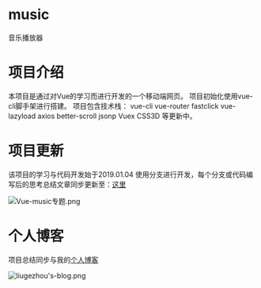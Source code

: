 # music

 音乐播放器

# 项目介绍
本项目是通过对Vue的学习而进行开发的一个移动端网页。
项目初始化使用vue-cli脚手架进行搭建。
项目包含技术栈：
vue-cli
vue-router
fastclick
vue-lazyload
axios
better-scroll
jsonp
Vuex
CSS3D
等更新中。

# 项目更新
该项目的学习与代码开发始于2019.01.04
使用分支进行开发，每个分支或代码编写后的思考总结文章同步更新至：[这里](https://www.jianshu.com/c/bc6a4df0b369)

![Vue-music专题.png](https://upload-images.jianshu.io/upload_images/2054455-1d74adbc464dcb78.png?imageMogr2/auto-orient/strip%7CimageView2/2/w/1240)

# 个人博客
项目总结同步与我的[个人博客](https://liugezhou.github.io/)

![liugezhou's-blog.png](http://img.liugezhou.online/Vue2-0%E5%BC%80%E5%8F%91%E4%BC%81%E4%B8%9A%E7%BA%A7%E7%A7%BB%E5%8A%A8%E9%9F%B3%E4%B9%90APP.png)
